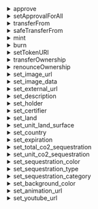 


  
<details>
  
<summary>approve</summary>
  
**Implicit args**

```rust
pedersen_ptr(HashBuiltin*)
syscall_ptr(felt*)
range_check_ptr
```  
**Explicit args**

```rust
to(felt)
tokenId(Uint256)
```  
**Returns**

```rust

```  
</details>
  
<details>
  
<summary>setApprovalForAll</summary>
  
**Implicit args**

```rust
syscall_ptr(felt*)
pedersen_ptr(HashBuiltin*)
range_check_ptr
```  
**Explicit args**

```rust
operator(felt)
approved(felt)
```  
**Returns**

```rust

```  
</details>
  
<details>
  
<summary>transferFrom</summary>
  
**Implicit args**

```rust
pedersen_ptr(HashBuiltin*)
syscall_ptr(felt*)
range_check_ptr
```  
**Explicit args**

```rust
from_(felt)
to(felt)
tokenId(Uint256)
```  
**Returns**

```rust

```  
</details>
  
<details>
  
<summary>safeTransferFrom</summary>
  
**Implicit args**

```rust
pedersen_ptr(HashBuiltin*)
syscall_ptr(felt*)
range_check_ptr
```  
**Explicit args**

```rust

```  
**Returns**

```rust

```  
</details>
  
<details>
  
<summary>mint</summary>
  
**Implicit args**

```rust
pedersen_ptr(HashBuiltin*)
syscall_ptr(felt*)
range_check_ptr
```  
**Explicit args**

```rust
to(felt)
tokenId(Uint256)
```  
**Returns**

```rust

```  
</details>
  
<details>
  
<summary>burn</summary>
  
**Implicit args**

```rust
pedersen_ptr(HashBuiltin*)
syscall_ptr(felt*)
range_check_ptr
```  
**Explicit args**

```rust
tokenId(Uint256)
```  
**Returns**

```rust

```  
</details>
  
<details>
  
<summary>setTokenURI</summary>
  
**Implicit args**

```rust
pedersen_ptr(HashBuiltin*)
syscall_ptr(felt*)
range_check_ptr
```  
**Explicit args**

```rust
tokenId(Uint256)
tokenURI(felt)
```  
**Returns**

```rust

```  
</details>
  
<details>
  
<summary>transferOwnership</summary>
  
**Implicit args**

```rust
syscall_ptr(felt*)
pedersen_ptr(HashBuiltin*)
range_check_ptr
```  
**Explicit args**

```rust
newOwner(felt)
```  
**Returns**

```rust

```  
</details>
  
<details>
  
<summary>renounceOwnership</summary>
  
**Implicit args**

```rust
syscall_ptr(felt*)
pedersen_ptr(HashBuiltin*)
range_check_ptr
```  
**Explicit args**

```rust

```  
**Returns**

```rust

```  
</details>
  
<details>
  
<summary>set_image_url</summary>
  
**Implicit args**

```rust
syscall_ptr(felt*)
pedersen_ptr(HashBuiltin*)
bitwise_ptr(BitwiseBuiltin*)
range_check_ptr
```  
**Explicit args**

```rust

```  
**Returns**

```rust

```  
</details>
  
<details>
  
<summary>set_image_data</summary>
  
**Implicit args**

```rust
syscall_ptr(felt*)
pedersen_ptr(HashBuiltin*)
bitwise_ptr(BitwiseBuiltin*)
range_check_ptr
```  
**Explicit args**

```rust

```  
**Returns**

```rust

```  
</details>
  
<details>
  
<summary>set_external_url</summary>
  
**Implicit args**

```rust
syscall_ptr(felt*)
pedersen_ptr(HashBuiltin*)
bitwise_ptr(BitwiseBuiltin*)
range_check_ptr
```  
**Explicit args**

```rust

```  
**Returns**

```rust

```  
</details>
  
<details>
  
<summary>set_description</summary>
  
**Implicit args**

```rust
syscall_ptr(felt*)
pedersen_ptr(HashBuiltin*)
bitwise_ptr(BitwiseBuiltin*)
range_check_ptr
```  
**Explicit args**

```rust

```  
**Returns**

```rust

```  
</details>
  
<details>
  
<summary>set_holder</summary>
  
**Implicit args**

```rust
syscall_ptr(felt*)
pedersen_ptr(HashBuiltin*)
bitwise_ptr(BitwiseBuiltin*)
range_check_ptr
```  
**Explicit args**

```rust

```  
**Returns**

```rust

```  
</details>
  
<details>
  
<summary>set_certifier</summary>
  
**Implicit args**

```rust
syscall_ptr(felt*)
pedersen_ptr(HashBuiltin*)
bitwise_ptr(BitwiseBuiltin*)
range_check_ptr
```  
**Explicit args**

```rust

```  
**Returns**

```rust

```  
</details>
  
<details>
  
<summary>set_land</summary>
  
**Implicit args**

```rust
syscall_ptr(felt*)
pedersen_ptr(HashBuiltin*)
bitwise_ptr(BitwiseBuiltin*)
range_check_ptr
```  
**Explicit args**

```rust

```  
**Returns**

```rust

```  
</details>
  
<details>
  
<summary>set_unit_land_surface</summary>
  
**Implicit args**

```rust
syscall_ptr(felt*)
pedersen_ptr(HashBuiltin*)
bitwise_ptr(BitwiseBuiltin*)
range_check_ptr
```  
**Explicit args**

```rust

```  
**Returns**

```rust

```  
</details>
  
<details>
  
<summary>set_country</summary>
  
**Implicit args**

```rust
syscall_ptr(felt*)
pedersen_ptr(HashBuiltin*)
bitwise_ptr(BitwiseBuiltin*)
range_check_ptr
```  
**Explicit args**

```rust

```  
**Returns**

```rust

```  
</details>
  
<details>
  
<summary>set_expiration</summary>
  
**Implicit args**

```rust
syscall_ptr(felt*)
pedersen_ptr(HashBuiltin*)
bitwise_ptr(BitwiseBuiltin*)
range_check_ptr
```  
**Explicit args**

```rust

```  
**Returns**

```rust

```  
</details>
  
<details>
  
<summary>set_total_co2_sequestration</summary>
  
**Implicit args**

```rust
syscall_ptr(felt*)
pedersen_ptr(HashBuiltin*)
bitwise_ptr(BitwiseBuiltin*)
range_check_ptr
```  
**Explicit args**

```rust

```  
**Returns**

```rust

```  
</details>
  
<details>
  
<summary>set_unit_co2_sequestration</summary>
  
**Implicit args**

```rust
syscall_ptr(felt*)
pedersen_ptr(HashBuiltin*)
bitwise_ptr(BitwiseBuiltin*)
range_check_ptr
```  
**Explicit args**

```rust

```  
**Returns**

```rust

```  
</details>
  
<details>
  
<summary>set_sequestration_color</summary>
  
**Implicit args**

```rust
syscall_ptr(felt*)
pedersen_ptr(HashBuiltin*)
bitwise_ptr(BitwiseBuiltin*)
range_check_ptr
```  
**Explicit args**

```rust

```  
**Returns**

```rust

```  
</details>
  
<details>
  
<summary>set_sequestration_type</summary>
  
**Implicit args**

```rust
syscall_ptr(felt*)
pedersen_ptr(HashBuiltin*)
bitwise_ptr(BitwiseBuiltin*)
range_check_ptr
```  
**Explicit args**

```rust

```  
**Returns**

```rust

```  
</details>
  
<details>
  
<summary>set_sequestration_category</summary>
  
**Implicit args**

```rust
syscall_ptr(felt*)
pedersen_ptr(HashBuiltin*)
bitwise_ptr(BitwiseBuiltin*)
range_check_ptr
```  
**Explicit args**

```rust

```  
**Returns**

```rust

```  
</details>
  
<details>
  
<summary>set_background_color</summary>
  
**Implicit args**

```rust
syscall_ptr(felt*)
pedersen_ptr(HashBuiltin*)
bitwise_ptr(BitwiseBuiltin*)
range_check_ptr
```  
**Explicit args**

```rust

```  
**Returns**

```rust

```  
</details>
  
<details>
  
<summary>set_animation_url</summary>
  
**Implicit args**

```rust
syscall_ptr(felt*)
pedersen_ptr(HashBuiltin*)
bitwise_ptr(BitwiseBuiltin*)
range_check_ptr
```  
**Explicit args**

```rust

```  
**Returns**

```rust

```  
</details>
  
<details>
  
<summary>set_youtube_url</summary>
  
**Implicit args**

```rust
syscall_ptr(felt*)
pedersen_ptr(HashBuiltin*)
bitwise_ptr(BitwiseBuiltin*)
range_check_ptr
```  
**Explicit args**

```rust

```  
**Returns**

```rust

```  
</details>
